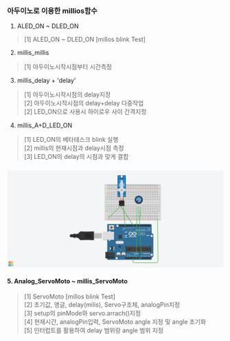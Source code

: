 ### 아두이노로 이용한 millios함수
1. ALED_ON ~ DLED_ON
> [1] ALED_ON ~ DLED_ON [millos blink Test]<br>
2. millis_millis
> [1] 아두이노시작시점부터 시간측정 <br>
3. millis_delay + 'delay'
> [1] 아두이노시작시점의 delay지정 <br>
> [2] 아두이노시작시점의 delay+delay 다중작업<br>
> [2] LED_ON으로 사용시 하이로우 사이 간격지정<br>
4. millis_A+D_LED_ON
> [1] LED_ON의 베타테스크 blink 실행 <br>
> [2] millis의 현재시점과 delay시점 측정 <br>
> [3] LED_ON의 delay의 시점과 맞게 결합 <br>
### ![ServoMoto](../image/millis_ServoMoto.png)
#### 5. Analog_ServoMoto ~ millis_ServoMoto
>[1] ServoMoto [millos blink Test]<br>
>[2] 초기값, 앵글, delay(milis), Servo구조체, analogPin지정<br>
>[3] setup의 pinMode와 servo.arrach()지정 <br>
>[4] 현재시간, analogPin입력, ServoMoto angle 지정 및 angle 초기화<br>
>[5] 인터럽트를 활용하여 delay 범위랑 angle 범위 지정 <br> 
